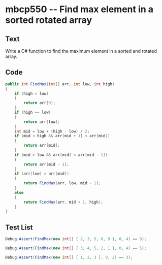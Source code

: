 # mbcp550 -- Find max element in a sorted rotated array

## Text

Write a C# function to find the maximum element in a sorted and rotated array.

## Code

```csharp
public int FindMax(int[] arr, int low, int high) 
{ 
    if (high < low) 
    { 
        return arr[0]; 
    } 
    if (high == low) 
    { 
        return arr[low]; 
    } 
    int mid = low + (high - low) / 2; 
    if (mid < high && arr[mid + 1] < arr[mid]) 
    { 
        return arr[mid]; 
    } 
    if (mid > low && arr[mid] < arr[mid - 1]) 
    { 
        return arr[mid - 1]; 
    } 
    if (arr[low] > arr[mid]) 
    { 
        return FindMax(arr, low, mid - 1); 
    } 
    else 
    { 
        return FindMax(arr, mid + 1, high); 
    } 
}
```

## Test List

```csharp
Debug.Assert(FindMax(new int[] { 2, 3, 5, 6, 9 }, 0, 4) == 9);
```

```csharp
Debug.Assert(FindMax(new int[] { 3, 4, 5, 2, 1 }, 0, 4) == 5);
```

```csharp
Debug.Assert(FindMax(new int[] { 1, 2, 3 }, 0, 2) == 3);
```
